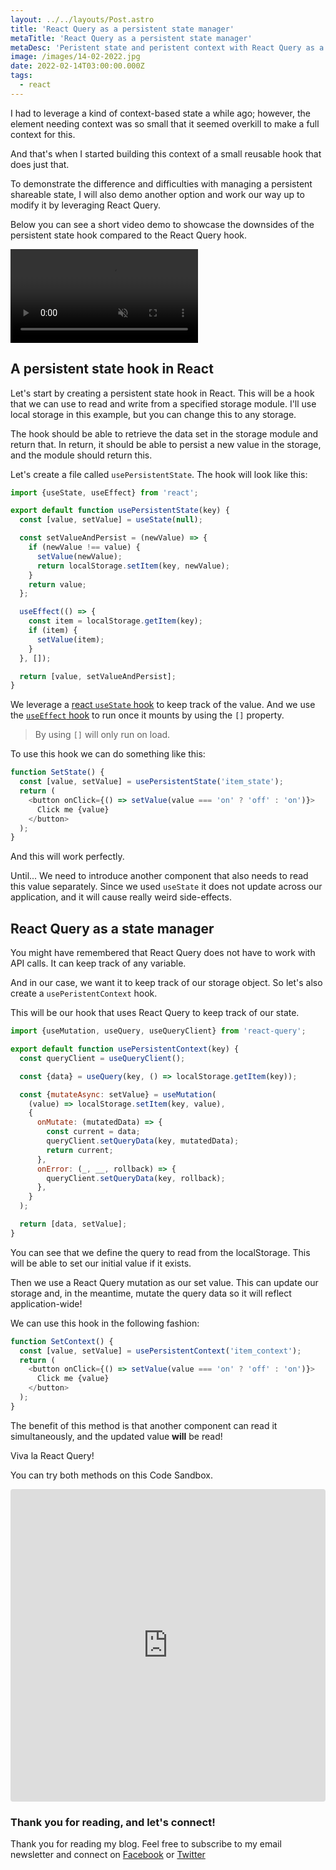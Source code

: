 ```yaml
---
layout: ../../layouts/Post.astro
title: 'React Query as a persistent state manager'
metaTitle: 'React Query as a persistent state manager'
metaDesc: 'Peristent state and peristent context with React Query as a state manager'
image: /images/14-02-2022.jpg
date: 2022-02-14T03:00:00.000Z
tags:
  - react
---
```


I had to leverage a kind of context-based state a while ago; however, the element needing context was so small that it seemed overkill to make a full context for this.

And that's when I started building this context of a small reusable hook that does just that.

To demonstrate the difference and difficulties with managing a persistent shareable state, I will also demo another option and work our way up to modify it by leveraging React Query.

Below you can see a short video demo to showcase the downsides of the persistent state hook compared to the React Query hook.

<!-- ![React query as a persistent state manager](https://cdn.hashnode.com/res/hashnode/image/upload/v1644065536109/P_7ua0oW8.gif) -->
<video autoplay loop muted playsinline>
  <source src="https://res.cloudinary.com/daily-dev-tips/video/upload/v1644065574/rq-state_uqf6ej.webm" type="video/webm" />
  <source src="https://res.cloudinary.com/daily-dev-tips/video/upload/v1644065574/rq-state_w7qyoi.mp4" type="video/mp4" />
</video>

## A persistent state hook in React

Let's start by creating a persistent state hook in React.
This will be a hook that we can use to read and write from a specified storage module.
I'll use local storage in this example, but you can change this to any storage.

The hook should be able to retrieve the data set in the storage module and return that.
In return, it should be able to persist a new value in the storage, and the module should return this.

Let's create a file called `usePersistentState`.
The hook will look like this:

```js
import {useState, useEffect} from 'react';

export default function usePersistentState(key) {
  const [value, setValue] = useState(null);

  const setValueAndPersist = (newValue) => {
    if (newValue !== value) {
      setValue(newValue);
      return localStorage.setItem(key, newValue);
    }
    return value;
  };

  useEffect(() => {
    const item = localStorage.getItem(key);
    if (item) {
      setValue(item);
    }
  }, []);

  return [value, setValueAndPersist];
}
```

We leverage a [react `useState` hook](https://daily-dev-tips.com/posts/react-basics-explaining-the-usestate-hook/) to keep track of the value.
And we use the [`useEffect` hook](https://daily-dev-tips.com/posts/react-basics-explaining-the-useeffect-hook/) to run once it mounts by using the `[]` property.

> By using `[]` will only run on load.

To use this hook we can do something like this:

```js
function SetState() {
  const [value, setValue] = usePersistentState('item_state');
  return (
    <button onClick={() => setValue(value === 'on' ? 'off' : 'on')}>
      Click me {value}
    </button>
  );
}
```

And this will work perfectly.

Until... We need to introduce another component that also needs to read this value separately.
Since we used `useState` it does not update across our application, and it will cause really weird side-effects.

## React Query as a state manager

You might have remembered that React Query does not have to work with API calls. It can keep track of any variable.

And in our case, we want it to keep track of our storage object.
So let's also create a `usePeristentContext` hook.

This will be our hook that uses React Query to keep track of our state.

```js
import {useMutation, useQuery, useQueryClient} from 'react-query';

export default function usePersistentContext(key) {
  const queryClient = useQueryClient();

  const {data} = useQuery(key, () => localStorage.getItem(key));

  const {mutateAsync: setValue} = useMutation(
    (value) => localStorage.setItem(key, value),
    {
      onMutate: (mutatedData) => {
        const current = data;
        queryClient.setQueryData(key, mutatedData);
        return current;
      },
      onError: (_, __, rollback) => {
        queryClient.setQueryData(key, rollback);
      },
    }
  );

  return [data, setValue];
}
```

You can see that we define the query to read from the localStorage. This will be able to set our initial value if it exists.

Then we use a React Query mutation as our set value. This can update our storage and, in the meantime, mutate the query data so it will reflect application-wide!

We can use this hook in the following fashion:

```js
function SetContext() {
  const [value, setValue] = usePersistentContext('item_context');
  return (
    <button onClick={() => setValue(value === 'on' ? 'off' : 'on')}>
      Click me {value}
    </button>
  );
}
```

The benefit of this method is that another component can read it simultaneously, and the updated value **will** be read!

Viva la React Query!

You can try both methods on this Code Sandbox.

<iframe src="https://codesandbox.io/embed/hardcore-violet-5ishr?fontsize=14&hidenavigation=1&theme=dark"
     style="width:100%; height:500px; border:0; border-radius: 4px; overflow:hidden;"
     title="hardcore-violet-5ishr"
     allow="accelerometer; ambient-light-sensor; camera; encrypted-media; geolocation; gyroscope; hid; microphone; midi; payment; usb; vr; xr-spatial-tracking"
     sandbox="allow-forms allow-modals allow-popups allow-presentation allow-same-origin allow-scripts"
   ></iframe>

### Thank you for reading, and let's connect!

Thank you for reading my blog. Feel free to subscribe to my email newsletter and connect on [Facebook](https://www.facebook.com/DailyDevTipsBlog) or [Twitter](https://twitter.com/DailyDevTips1)
